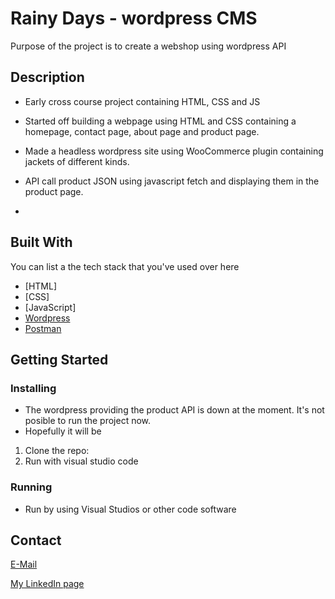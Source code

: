# Rainy Days - wordpress CMS

Purpose of the project is to create a webshop using wordpress API

## Description

- Early cross course project containing HTML, CSS and JS

- Started off building a webpage using HTML and CSS containing a homepage, contact page, about page and product page.
- Made a headless wordpress site using WooCommerce plugin containing jackets of different kinds.
- API call product JSON using javascript fetch and displaying them in the product page.
-  

## Built With

You can list a the tech stack that you've used over here

- [HTML]
- [CSS]
- [JavaScript]
- [Wordpress](https://wordpress.org)
- [Postman](https://postman.com)

## Getting Started

### Installing

- The wordpress providing the product API is down at the moment. It's not posible to run the project now.
- Hopefully it will be 

1. Clone the repo:
2. Run with visual studio code

### Running

- Run by using Visual Studios or other code software


## Contact

[E-Mail](johan.frederic@outlook.com)

[My LinkedIn page](https://www.linkedin.com/in/johan-frederic-aas-haug-10ba46228/)
